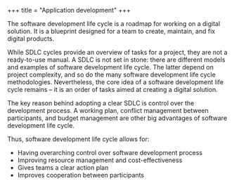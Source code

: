+++
title = "Application development"
+++

The software development life cycle is a roadmap for working on a digital solution. It is a blueprint designed for a team to create, maintain, and fix digital products.

<!--more-->

While SDLC cycles provide an overview of tasks for a project, they are not a ready-to-use manual. A SDLC is not set in stone: there are different models and examples of software development life cycle. The latter depend on project complexity, and so do the many software development life cycle methodologies. Nevertheless, the core idea of a software development life cycle remains – it is an order of tasks aimed at creating a digital solution.

The key reason behind adopting a clear SDLC is control over the development process. A working plan, conflict management between participants, and budget management are other big advantages of software development life cycle.

Thus, software development life cycle allows for:

 - Having overarching control over software development process
 - Improving resource management and cost-effectiveness
 - Gives teams a clear action plan
 - Improves cooperation between participants
